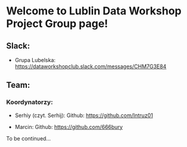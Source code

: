 # Welcome to Lublin Data Workshop Project Group page!

## Slack:
- Grupa Lubelska: https://dataworkshopclub.slack.com/messages/CHM7G3E84


## Team: 
### Koordynatorzy:
- Serhiy (czyt. Serhij): Github: https://github.com/Intruz01

- Marcin: Github: https://github.com/666bury




To be continued...
